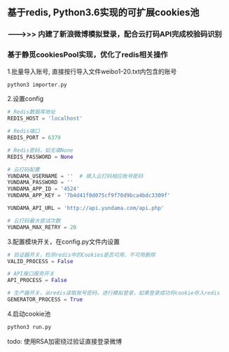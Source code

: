 ## 基于redis, Python3.6实现的可扩展cookies池
### --->>> 内建了新浪微博模拟登录，配合云打码API完成校验码识别
### 基于静觅cookiesPool实现，优化了redis相关操作
1.批量导入账号, 直接按行导入文件weibo1-20.txt内包含的账号
```bash
python3 importer.py
```
2.设置config

```python
# Redis数据库地址
REDIS_HOST = 'localhost'

# Redis端口
REDIS_PORT = 6379

# Redis密码，如无填None
REDIS_PASSWORD = None

# 云打码配置
YUNDAMA_USERNAME = ''  # 填入云打码相应账号密码
YUNDAMA_PASSWORD = ''
YUNDAMA_APP_ID = '4524'
YUNDAMA_APP_KEY = '7b4d41f0d075cf9f70d9bca4bdc3309f'

YUNDAMA_API_URL = 'http://api.yundama.com/api.php'

# 云打码最大尝试次数
YUNDAMA_MAX_RETRY = 20
```

3.配置模块开关，在config.py文件内设置
```python
# 验证器开关，检测redis中的Cookies是否可用，不可用删除
VALID_PROCESS = False

# API接口服务开关
API_PROCESS = False

# 生产器开关，从redis读取账号密码，进行模拟登录，如果登录成功将cookie存入redis
GENERATOR_PROCESS = True
```
4.启动cookie池
```bash
python3 run.py
```
todo: 使用RSA加密绕过验证直接登录微博